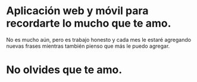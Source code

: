 # Aplicación web y móvil para recordarte lo mucho que te amo.
No es mucho aún, pero es trabajo honesto y cada mes le estaré agregando nuevas frases mientras también pienso que más le puedo agregar.

# No olvides que te amo.
